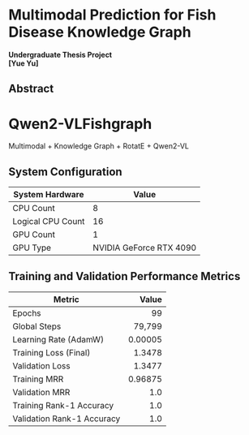 # Multimodal Prediction for Fish Disease Knowledge Graph

**Undergraduate Thesis Project**  
**[Yue Yu]**  

## Abstract



# Qwen2-VLFishgraph
Multimodal + Knowledge Graph + RotatE + Qwen2-VL

## System Configuration

| System Hardware    | Value                     |
|--------------------|--------------------------|
| CPU Count         | 8                          |
| Logical CPU Count | 16                         |
| GPU Count        | 1                          |
| GPU Type         | NVIDIA GeForce RTX 4090    |

## Training and Validation Performance Metrics

| Metric                      | Value   |
|-----------------------------|--------:|
| Epochs                      | 99      |
| Global Steps                | 79,799  |
| Learning Rate (AdamW)       | 0.00005 |
| Training Loss (Final)       | 1.3478  |
| Validation Loss             | 1.3477  |
| Training MRR                | 0.96875 |
| Validation MRR              | 1.0     |
| Training Rank-1 Accuracy    | 1.0     |
| Validation Rank-1 Accuracy  | 1.0     |
